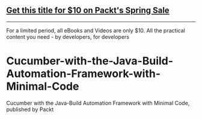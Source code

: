 ## [Get this title for $10 on Packt's Spring Sale](https://www.packt.com/V11176?utm_source=github&utm_medium=packt-github-repo&utm_campaign=spring_10_dollar_2022)
-----
For a limited period, all eBooks and Videos are only $10. All the practical content you need \- by developers, for developers

# Cucumber-with-the-Java-Build-Automation-Framework-with-Minimal-Code
Cucumber with the Java-Build Automation Framework with Minimal Code, published by Packt
